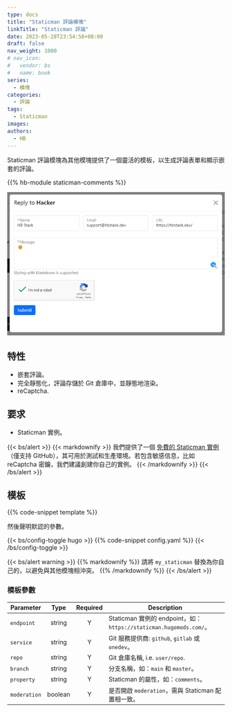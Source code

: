 ```yaml
---
type: docs
title: "Staticman 評論模塊"
linkTitle: "Staticman 評論"
date: 2023-05-28T23:54:58+08:00
draft: false
nav_weight: 1000
# nav_icon:
#   vendor: bs
#   name: book
series:
  - 模塊
categories:
  - 評論
tags:
  - Staticman
images:
authors:
  - HB
---
```


Staticman 評論模塊為其他模塊提供了一個靈活的模板，以生成評論表單和顯示嵌套的評論。

<!--more-->

{{% hb-module staticman-comments %}}

![Comment Reply Modal](reply-modal.png#center)

## 特性

- 嵌套評論。
- 完全靜態化，評論存儲於 Git 倉庫中，並靜態地渲染。
- reCaptcha.

## 要求

- Staticman 實例。

{{< bs/alert >}}
{{< markdownify >}}
我們提供了一個 [免費的 Staticman 實例](https://staticman.hugomods.com/)（僅支持 GitHub），其可用於測試和生產環境。若包含敏感信息，比如 reCaptcha 密鑰，我們建議創建你自己的實例。
{{< /markdownify >}}
{{< /bs/alert >}}

## 模板

{{% code-snippet template %}}

然後聲明默認的參數。

{{< bs/config-toggle hugo >}}
{{% code-snippet config.yaml %}}
{{< /bs/config-toggle >}}

{{< bs/alert warning >}}
{{% markdownify %}}
請將 `my_staticman` 替換為你自己的，以避免與其他模塊相沖突。
{{% /markdownify %}}
{{< /bs/alert >}}

### 模板參數

| Parameter    |  Type   | Required | Description                                                        |
| ------------ | :-----: | :------: | ------------------------------------------------------------------ |
| `endpoint`   | string  |    Y     | Staticman 實例的 endpoint，如：`https://staticman.hugomods.com/`。 |
| `service`    | string  |    Y     | Git 服務提供商: `github`, `gitlab` 或 `onedev`。                   |
| `repo`       | string  |    Y     | Git 倉庫名稱, i.e. `user/repo`.                                    |
| `branch`     | string  |    Y     | 分支名稱，如：`main` 和 `master`。                                 |
| `property`   | string  |    Y     | Staticman 的屬性，如：`comments`。                                 |
| `moderation` | boolean |    Y     | 是否開啟 `moderation`，需與 Staticman 配置相一致。                 |
